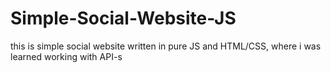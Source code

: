 # Simple-Social-Website-JS
this is simple social website written in pure JS and HTML/CSS, where i was learned working with API-s
